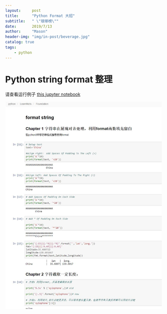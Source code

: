 ```yaml
---
layout:     post
title:      "Python Format 大招"
subtitle:   " \"琅琊榜\""
date:       2019/7/13
author:     "Mason"
header-img: "img/in-post/beverage.jpg"
catalog: true
tags:
    - python    
---
```


# Python string format 整理

请查看运行例子 [this jupyter notebook](https://nbviewer.jupyter.org/github/mwei2018/python/blob/master/LearnNots/Foundation/format_string.ipynb) 

 ![img](/img/in-post/stringfm.jpg)